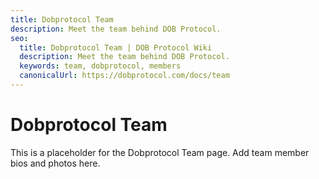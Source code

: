 ```yaml
---
title: Dobprotocol Team
description: Meet the team behind DOB Protocol.
seo:
  title: Dobprotocol Team | DOB Protocol Wiki
  description: Meet the team behind DOB Protocol.
  keywords: team, dobprotocol, members
  canonicalUrl: https://dobprotocol.com/docs/team
---
```


# Dobprotocol Team

This is a placeholder for the Dobprotocol Team page. Add team member bios and photos here.
